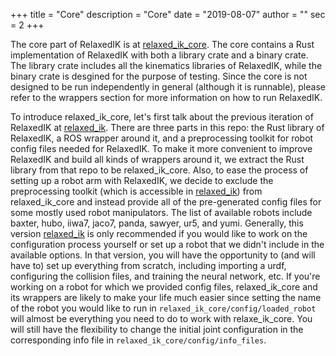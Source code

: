 +++
title = "Core"
description = "Core"
date = "2019-08-07"
author = ""
sec = 2
+++

The core part of RelaxedIK is at [relaxed_ik_core](https://github.com/uwgraphics/relaxed_ik_core). The core contains a Rust implementation of RelaxedIK with both a library crate and a binary crate. The library crate includes all the kinematics libraries of RelaxedIK, while the binary crate is desgined for the purpose of testing. Since the core is not designed to be run independently in general (although it is runnable), please refer to the wrappers section for more information on how to run RelaxedIK.

To introduce relaxed_ik_core, let's first talk about the previous iteration of RelaxedIK at [relaxed_ik](https://github.com/uwgraphics/relaxed_ik/tree/dev). There are three parts in this repo: the Rust library of RelaxedIK, a ROS wrapper around it, and a preprocessing toolkit for robot config files needed for RelaxedIK. To make it more convenient to improve RelaxedIK and build all kinds of wrappers around it, we extract the Rust library from that repo to be relaxed_ik_core. Also, to ease the process of setting up a robot arm with RelaxedIK, we decide to exclude the preprocessing toolkit (which is accessible in [relaxed_ik](https://github.com/uwgraphics/relaxed_ik/tree/dev)) from relaxed_ik_core and instead provide all of the pre-generated config files for some mostly used robot manipulators. The list of available robots include baxter, hubo, iiwa7, jaco7, panda, sawyer, ur5, and yumi. Generally, this version [relaxed_ik](https://github.com/uwgraphics/relaxed_ik/tree/dev) is only recommended if you would like to work on the configuration process yourself or set up a robot that we didn't include in the available options. In that version, you will have the opportunity to (and will have to) set up everything from scratch, including importing a urdf, configuring the collision files, and training the neural network, etc. If you're working on a robot for which we provided config files, relaxed_ik_core and its wrappers are likely to make your life much easier since setting the name of the robot you would like to run in `relaxed_ik_core/config/loaded_robot` will almost be everything you need to do to work with relaxe_ik_core. You will still have the flexibility to change the initial joint configuration in the corresponding info file in `relaxed_ik_core/config/info_files`.
